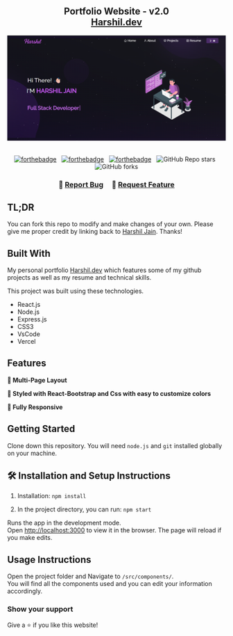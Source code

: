 <h2 align="center">
  Portfolio Website - v2.0<br/>
  <a href="https://soumyajit.vercel.app/" target="_blank">Harshil.dev</a>
</h2>
<div align="center">
  <img alt="Demo" src="./public/preview.png" />
</div>

<br/>

<center>

[![forthebadge](https://forthebadge.com/images/badges/built-with-love.svg)](https://forthebadge.com) &nbsp;
[![forthebadge](https://forthebadge.com/images/badges/made-with-javascript.svg)](https://forthebadge.com) &nbsp;
[![forthebadge](https://forthebadge.com/images/badges/open-source.svg)](https://forthebadge.com) &nbsp;
![GitHub Repo stars](https://img.shields.io/github/stars/soumyajit4419/Portfolio?color=red&logo=github&style=for-the-badge) &nbsp;
![GitHub forks](https://img.shields.io/github/forks/soumyajit4419/Portfolio?color=red&logo=github&style=for-the-badge)

</center>

<h3 align="center">
    🔹
    <a href="https://github.com/HARSHIL-234?tab=repositories">Report Bug</a> &nbsp; &nbsp;
    🔹
    <a href="https://github.com/HARSHIL-234">Request Feature</a>
</h3>

## TL;DR

You can fork this repo to modify and make changes of your own. Please give me proper credit by linking back to [Harshil Jain](https://github.com/HARSHIL-234/Harshil-Portfolio). Thanks!

## Built With

My personal portfolio <a href="https://harshil-portfolio-sooty.vercel.app/" target="_blank">Harshil.dev</a> which features some of my github projects as well as my resume and technical skills.<br/>

This project was built using these technologies.

- React.js
- Node.js
- Express.js
- CSS3
- VsCode
- Vercel

## Features

**📖 Multi-Page Layout**

**🎨 Styled with React-Bootstrap and Css with easy to customize colors**

**📱 Fully Responsive**

## Getting Started

Clone down this repository. You will need `node.js` and `git` installed globally on your machine.

## 🛠 Installation and Setup Instructions

1. Installation: `npm install`

2. In the project directory, you can run: `npm start`

Runs the app in the development mode.\
Open [http://localhost:3000](http://localhost:3000) to view it in the browser.
The page will reload if you make edits.

## Usage Instructions

Open the project folder and Navigate to `/src/components/`. <br/>
You will find all the components used and you can edit your information accordingly.

### Show your support

Give a ⭐ if you like this website!

